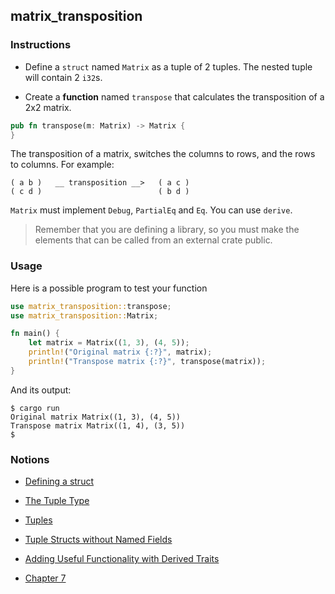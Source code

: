 ## matrix_transposition

### Instructions

- Define a `struct` named `Matrix` as a tuple of 2 tuples. The nested tuple will contain 2 `i32`s.

- Create a **function** named `transpose` that calculates the transposition of a 2x2 matrix.

```rust
pub fn transpose(m: Matrix) -> Matrix {
}
```

The transposition of a matrix, switches the columns to rows, and the rows to columns. For example:

```
( a b )   __ transposition __>   ( a c )
( c d )                          ( b d )
```

`Matrix` must implement `Debug`, `PartialEq` and `Eq`. You can use `derive`.

> Remember that you are defining a library, so you must make the elements that can be called from an external crate public.

### Usage

Here is a possible program to test your function

```rust
use matrix_transposition::transpose;
use matrix_transposition::Matrix;

fn main() {
    let matrix = Matrix((1, 3), (4, 5));
    println!("Original matrix {:?}", matrix);
    println!("Transpose matrix {:?}", transpose(matrix));
}
```

And its output:

```console
$ cargo run
Original matrix Matrix((1, 3), (4, 5))
Transpose matrix Matrix((1, 4), (3, 5))
$
```

### Notions

- [Defining a struct](https://doc.rust-lang.org/stable/book/ch05-01-defining-structs.html)

- [The Tuple Type](https://doc.rust-lang.org/stable/book/ch03-02-data-types.html?highlight=accessing%20a%20tuple#compound-types)

- [Tuples](https://doc.rust-lang.org/rust-by-example/primitives/tuples.html)

- [Tuple Structs without Named Fields](https://doc.rust-lang.org/stable/book/ch05-01-defining-structs.html?highlight=tuple#using-tuple-structs-without-named-fields-to-create-different-types)

- [Adding Useful Functionality with Derived Traits](https://doc.rust-lang.org/stable/book/ch05-02-example-structs.html?highlight=debug%20deriv#adding-useful-functionality-with-derived-traits)

- [Chapter 7](https://doc.rust-lang.org/stable/book/ch07-03-paths-for-referring-to-an-item-in-the-module-tree.html)
